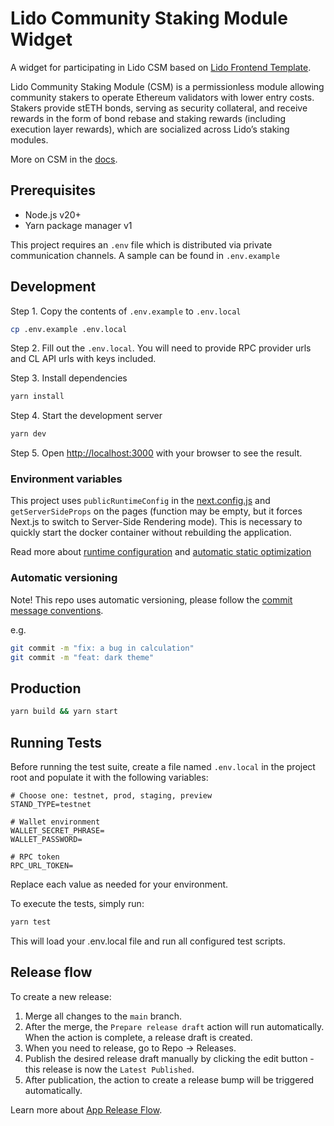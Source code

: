 # Lido Community Staking Module Widget

A widget for participating in Lido CSM based on [Lido Frontend Template](https://github.com/lidofinance/lido-frontend-template).

Lido Community Staking Module (CSM) is a permissionless module allowing community stakers to operate Ethereum validators with lower entry costs. Stakers provide stETH bonds, serving as security collateral, and receive rewards in the form of bond rebase and staking rewards (including execution layer rewards), which are socialized across Lido’s staking modules.

More on CSM in the [docs](https://docs.lido.fi/staking-modules/csm/intro).

## Prerequisites

- Node.js v20+
- Yarn package manager v1

This project requires an `.env` file which is distributed via private communication channels. A sample can be found in `.env.example`

## Development

Step 1. Copy the contents of `.env.example` to `.env.local`

```bash
cp .env.example .env.local
```

Step 2. Fill out the `.env.local`. You will need to provide RPC provider urls and CL API urls with keys included.

Step 3. Install dependencies

```bash
yarn install
```

Step 4. Start the development server

```bash
yarn dev
```

Step 5. Open [http://localhost:3000](http://localhost:3000) with your browser to see the result.

### Environment variables

This project uses `publicRuntimeConfig` in the [next.config.js](./next.config.js) and `getServerSideProps` on the pages (function may be empty, but it forces Next.js to switch to Server-Side Rendering mode). This is necessary to quickly start the docker container without rebuilding the application.

Read more about [runtime configuration](https://nextjs.org/docs/api-reference/next.config.js/runtime-configuration) and [automatic static optimization](https://nextjs.org/docs/advanced-features/automatic-static-optimization)

### Automatic versioning

Note! This repo uses automatic versioning, please follow the [commit message conventions](https://www.conventionalcommits.org/en/v1.0.0/).

e.g.

```bash
git commit -m "fix: a bug in calculation"
git commit -m "feat: dark theme"
```

## Production

```bash
yarn build && yarn start
```

## Running Tests

Before running the test suite, create a file named `.env.local` in the project root and populate it with the following variables:

```dotenv
# Choose one: testnet, prod, staging, preview
STAND_TYPE=testnet

# Wallet environment
WALLET_SECRET_PHRASE=
WALLET_PASSWORD=

# RPC token
RPC_URL_TOKEN=
```

Replace each value as needed for your environment.

To execute the tests, simply run:

```sh
yarn test
```

This will load your .env.local file and run all configured test scripts.

## Release flow

To create a new release:

1. Merge all changes to the `main` branch.
1. After the merge, the `Prepare release draft` action will run automatically. When the action is complete, a release draft is created.
1. When you need to release, go to Repo → Releases.
1. Publish the desired release draft manually by clicking the edit button - this release is now the `Latest Published`.
1. After publication, the action to create a release bump will be triggered automatically.

Learn more about [App Release Flow](https://www.notion.so/App-Release-Flow-f8a3484deecb40cb9d8da4d82c1afe96).
